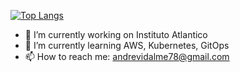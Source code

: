 [![Top Langs](https://github-readme-stats.vercel.app/api/top-langs/?username=vidalme)](https://github.com/anuraghazra/github-readme-stats)

<!--
**vidalme/vidalme** is a ✨ _special_ ✨ repository because its `README.md` (this file) appears on your GitHub profile.

Here are some ideas to get you started:

- 🔭 I’m currently working on ...
- 🌱 I’m currently learning ...
- 👯 I’m looking to collaborate on ...
- 🤔 I’m looking for help with ...
- 💬 Ask me about ...
- 📫 How to reach me: ...
- 😄 Pronouns: ...
- ⚡ Fun fact: ...
-->

- 🔭 I’m currently working on Instituto Atlantico
- 🌱 I’m currently learning AWS, Kubernetes, GitOps
- 📫 How to reach me: andrevidalme78@gmail.com
